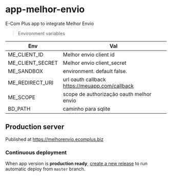 # app-melhor-envio
E-Com Plus app to integrate Melhor Envio

>Environment variables

Env | Val
---------|--------
ME_CLIENT_ID | Melhor envio client id
ME_CLIENT_SECRET | Melhor envio client_secret
ME_SANDBOX | environment. default false.
ME_REDIRECT_URI | url oauth callback https://meuapp.com/callback
ME_SCOPE | scope de authorização oauth melhor envio
BD_PATH | caminho para sqlite

## Production server

Published at https://melhorenvio.ecomplus.biz

### Continuous deployment

When app version is **production ready**,
[create a new release](https://github.com/ecomclub/app-melhor-envio/releases)
to run automatic deploy from `master` branch.
